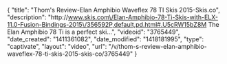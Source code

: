 {
    "title": "Thom's Review-Elan Amphibio Waveflex 78 TI Skis 2015-Skis.co",
    "description": "http:\/\/www.skis.com\/Elan-Amphibio-78-Ti-Skis-with-ELX-11.0-Fusion-Bindings-2015\/356592P,default,pd.html#.U5cRW15bZ8M The Elan Amphibio 78 Ti is a perfect ski...",
    "videoid": "3765449",
    "date_created": "1411361082",
    "date_modified": "1418181995",
    "type": "captivate",
    "layout": "video",
    "url": "\/v\/thom-s-review-elan-amphibio-waveflex-78-ti-skis-2015-skis-co\/3765449"
}